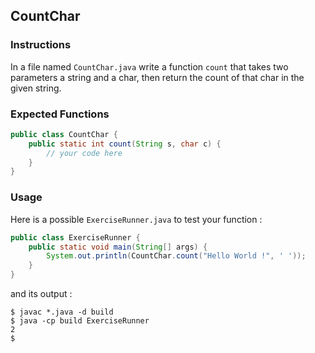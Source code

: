 ## CountChar

### Instructions

In a file named `CountChar.java` write a function `count` that takes two parameters a string and a char, then return the count of that char in the given string.

### Expected Functions

```java
public class CountChar {
    public static int count(String s, char c) {
        // your code here
    }
}
```

### Usage

Here is a possible `ExerciseRunner.java` to test your function :

```java
public class ExerciseRunner {
    public static void main(String[] args) {
        System.out.println(CountChar.count("Hello World !", ' '));
    }
}
```

and its output :

```shell
$ javac *.java -d build
$ java -cp build ExerciseRunner
2
$
```
